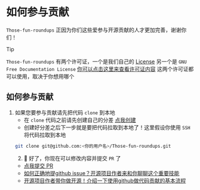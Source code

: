 # 如何参与贡献

`Those-fun-roundups` 正因为你们这些爱参与开源贡献的人才更加完善，谢谢你们！

> [!TIP]
> `Those-fun-roundups` 有两个许可证，一个是我们自己的 [License](/License) 另一个是 `GNU Free Documentation License` [你可以点击这里来查看许可证内容](/License_GNU) 这两个许可证都可以使用，取决于你想用哪个

## 如何参与贡献

1. 如果您要参与贡献请先把代码 `clone` 到本地
   - 在 `clone` 代码之前请先创建自己的分差
   [点我创建](https://github.com/ioit-aaa/Those-fun-roundups/fork)
   - 创建好分差之后下一步就是要把代码拉取到本地了！这里假设你使用 `SSH` 将代码拉取到本地
   ```bash
   git clone git@github.com:<你的用户名>/Those-fun-roundups.git
   ```
   2. 🎉 好了，你现在可以修改内容并提交 `PR` 了
   - [点我提交 PR](https://github.com/ioit-aaa/Those-fun-roundups/compare)
   - [如何正确地提github issue？开源项目作者来和你聊聊这个重要技能](https://www.youtube.com/watch?v=_2p3WPdlLOg)
   - [开源项目作者带你做开源！介绍一下使用github做代码贡献的基本流程](https://b23.tv/DkoohNT)